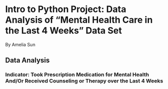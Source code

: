 # Intro to Python Project: Data Analysis of “Mental Health Care in the Last 4 Weeks” Data Set
By Amelia Sun

## Data Analysis

### Indicator: Took Prescription Medication for Mental Health And/Or Received Counseling or Therapy over the Last 4 Weeks
